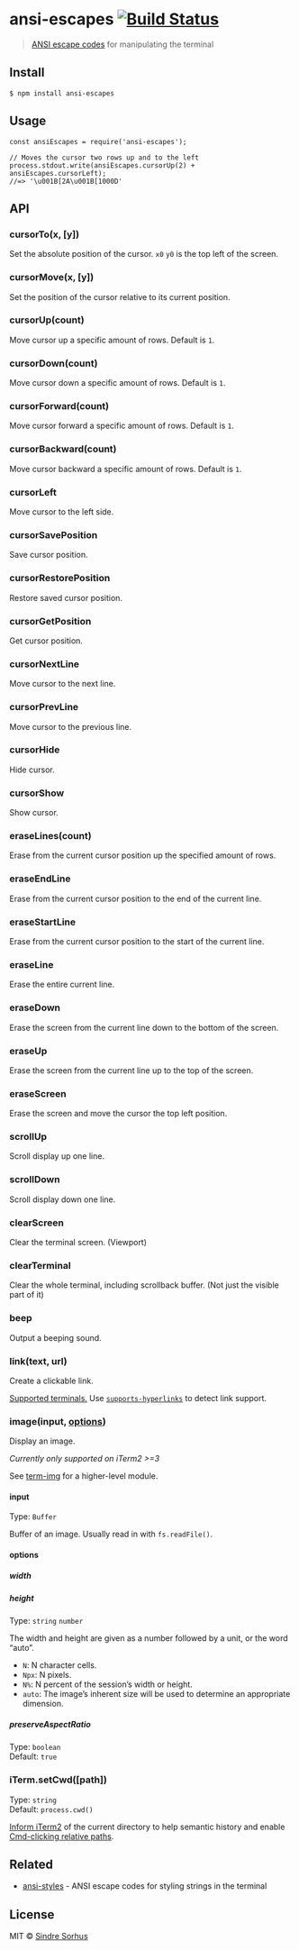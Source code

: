 ansi-escapes [![Build Status](https://travis-ci.org/sindresorhus/ansi-escapes.svg?branch=master)](https://travis-ci.org/sindresorhus/ansi-escapes)
==================================================================================================================================================

> [ANSI escape codes](http://www.termsys.demon.co.uk/vtansi.htm) for manipulating the terminal

Install
-------

    $ npm install ansi-escapes

Usage
-----

    const ansiEscapes = require('ansi-escapes');

    // Moves the cursor two rows up and to the left
    process.stdout.write(ansiEscapes.cursorUp(2) + ansiEscapes.cursorLeft);
    //=> '\u001B[2A\u001B[1000D'

API
---

### cursorTo(x, \[y\])

Set the absolute position of the cursor. `x0` `y0` is the top left of the screen.

### cursorMove(x, \[y\])

Set the position of the cursor relative to its current position.

### cursorUp(count)

Move cursor up a specific amount of rows. Default is `1`.

### cursorDown(count)

Move cursor down a specific amount of rows. Default is `1`.

### cursorForward(count)

Move cursor forward a specific amount of rows. Default is `1`.

### cursorBackward(count)

Move cursor backward a specific amount of rows. Default is `1`.

### cursorLeft

Move cursor to the left side.

### cursorSavePosition

Save cursor position.

### cursorRestorePosition

Restore saved cursor position.

### cursorGetPosition

Get cursor position.

### cursorNextLine

Move cursor to the next line.

### cursorPrevLine

Move cursor to the previous line.

### cursorHide

Hide cursor.

### cursorShow

Show cursor.

### eraseLines(count)

Erase from the current cursor position up the specified amount of rows.

### eraseEndLine

Erase from the current cursor position to the end of the current line.

### eraseStartLine

Erase from the current cursor position to the start of the current line.

### eraseLine

Erase the entire current line.

### eraseDown

Erase the screen from the current line down to the bottom of the screen.

### eraseUp

Erase the screen from the current line up to the top of the screen.

### eraseScreen

Erase the screen and move the cursor the top left position.

### scrollUp

Scroll display up one line.

### scrollDown

Scroll display down one line.

### clearScreen

Clear the terminal screen. (Viewport)

### clearTerminal

Clear the whole terminal, including scrollback buffer. (Not just the visible part of it)

### beep

Output a beeping sound.

### link(text, url)

Create a clickable link.

[Supported terminals.](https://gist.github.com/egmontkob/eb114294efbcd5adb1944c9f3cb5feda) Use [`supports-hyperlinks`](https://github.com/jamestalmage/supports-hyperlinks) to detect link support.

### image(input, [options](#options))

Display an image.

*Currently only supported on iTerm2 &gt;=3*

See [term-img](https://github.com/sindresorhus/term-img) for a higher-level module.

#### input

Type: `Buffer`

Buffer of an image. Usually read in with `fs.readFile()`.

#### options

##### width

##### height

Type: `string` `number`

The width and height are given as a number followed by a unit, or the word “auto”.

-   `N`: N character cells.
-   `Npx`: N pixels.
-   `N%`: N percent of the session’s width or height.
-   `auto`: The image’s inherent size will be used to determine an appropriate dimension.

##### preserveAspectRatio

Type: `boolean`  
Default: `true`

### iTerm.setCwd(\[path\])

Type: `string`  
Default: `process.cwd()`

[Inform iTerm2](https://www.iterm2.com/documentation-escape-codes.html) of the current directory to help semantic history and enable [Cmd-clicking relative paths](https://coderwall.com/p/b7e82q/quickly-open-files-in-iterm-with-cmd-click).

Related
-------

-   [ansi-styles](https://github.com/chalk/ansi-styles) - ANSI escape codes for styling strings in the terminal

License
-------

MIT © [Sindre Sorhus](https://sindresorhus.com)
